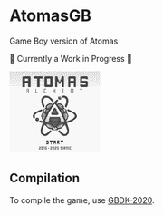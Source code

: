 # AtomasGB  

Game Boy version of Atomas  

🚧 Currently a Work in Progress 🚧  

![Title Screen](res/titlescreen.png)

## Compilation  

To compile the game, use [GBDK-2020](https://github.com/gbdk-2020/gbdk-2020).  
